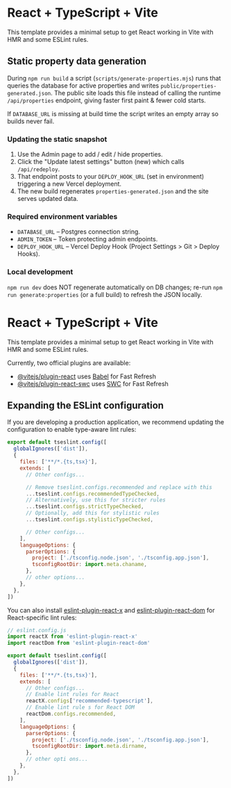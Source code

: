 # React + TypeScript + Vite

This template provides a minimal setup to get React working in Vite with HMR and some ESLint rules.
## Static property data generation

During `npm run build` a script (`scripts/generate-properties.mjs`) runs that queries the database for active properties and writes `public/properties-generated.json`. The public site loads this file instead of calling the runtime `/api/properties` endpoint, giving faster first paint & fewer cold starts.

If `DATABASE_URL` is missing at build time the script writes an empty array so builds never fail.

### Updating the static snapshot

1. Use the Admin page to add / edit / hide properties.
2. Click the "Update latest settings" button (new) which calls `/api/redeploy`.
3. That endpoint posts to your `DEPLOY_HOOK_URL` (set in environment) triggering a new Vercel deployment.
4. The new build regenerates `properties-generated.json` and the site serves updated data.

### Required environment variables

* `DATABASE_URL` – Postgres connection string.
* `ADMIN_TOKEN` – Token protecting admin endpoints.
* `DEPLOY_HOOK_URL` – Vercel Deploy Hook (Project Settings > Git > Deploy Hooks).

### Local development

`npm run dev` does NOT regenerate automatically on DB changes; re-run `npm run generate:properties` (or a full build) to refresh the JSON locally.
# React + TypeScript + Vite

This template provides a minimal setup to get React working in Vite with HMR and some ESLint rules.

Currently, two official plugins are available:

- [@vitejs/plugin-react](https://github.com/vitejs/vite-plugin-react/blob/main/packages/plugin-react) uses [Babel](https://babeljs.io/) for Fast Refresh
- [@vitejs/plugin-react-swc](https://github.com/vitejs/vite-plugin-react/blob/main/packages/plugin-react-swc) uses [SWC](https://swc.rs/) for Fast Refresh

## Expanding the ESLint configuration

If you are developing a production application, we recommend updating the configuration to enable type-aware lint rules:

```js
export default tseslint.config([
  globalIgnores(['dist']),
  {
    files: ['**/*.{ts,tsx}'],
    extends: [
      // Other configs...

      // Remove tseslint.configs.recommended and replace with this
      ...tseslint.configs.recommendedTypeChecked,
      // Alternatively, use this for stricter rules
      ...tseslint.configs.strictTypeChecked,
      // Optionally, add this for stylistic rules
      ...tseslint.configs.stylisticTypeChecked,

      // Other configs...
    ],
    languageOptions: {
      parserOptions: {
        project: ['./tsconfig.node.json', './tsconfig.app.json'],
        tsconfigRootDir: import.meta.chaname,
      },
      // other options...
    },
  },
])
```

You can also install [eslint-plugin-react-x](https://github.com/Rel1cx/eslint-react/tree/main/packages/plugins/eslint-plugin-react-x) and [eslint-plugin-react-dom](https://github.com/Rel1cx/eslint-react/tree/main/packages/plugins/eslint-plugin-react-dom) for React-specific lint rules:

```js
// eslint.config.js
import reactX from 'eslint-plugin-react-x'
import reactDom from 'eslint-plugin-react-dom'

export default tseslint.config([
  globalIgnores(['dist']),
  {
    files: ['**/*.{ts,tsx}'],
    extends: [
      // Other configs...
      // Enable lint rules for React
      reactX.configs['recommended-typescript'],
      // Enable lint rule s for React DOM
      reactDom.configs.recommended,
    ],
    languageOptions: {
      parserOptions: {
        project: ['./tsconfig.node.json', './tsconfig.app.json'],
        tsconfigRootDir: import.meta.dirname,
      },
      // other opti ons...
    },
  },
])
```
